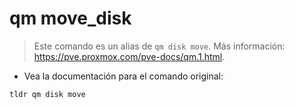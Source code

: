 # qm move_disk

> Este comando es un alias de `qm disk move`.
> Más información: <https://pve.proxmox.com/pve-docs/qm.1.html>.

- Vea la documentación para el comando original:

`tldr qm disk move`
